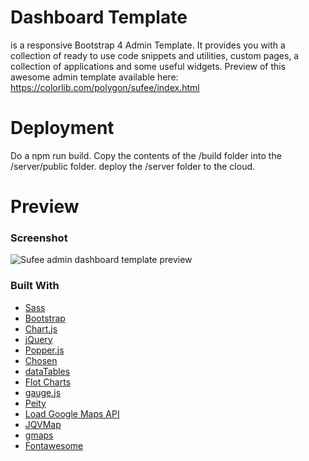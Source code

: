 # Dashboard Template
is a responsive Bootstrap 4 Admin Template. It provides you with a collection of ready to use code snippets and utilities, custom pages, a collection of applications and some useful widgets. Preview of this awesome admin template available here: https://colorlib.com/polygon/sufee/index.html

# Deployment
Do a npm run build. Copy the contents of the /build folder into the /server/public folder. deploy the /server folder to the cloud.

# Preview

### Screenshot

![Sufee admin dashboard template preview](https://colorlib.com/wp/wp-content/uploads/sites/2/sufee-free-modern-admin-dashboard-template.jpg)

### Built With

- [Sass](http://sass-lang.com/)
- [Bootstrap](http://getbootstrap.com/)
- [Chart.js](http://www.chartjs.org/)
- [jQuery](https://jquery.com/)
- [Popper.js](https://popper.js.org/)
- [Chosen](https://harvesthq.github.io/chosen/)
- [dataTables](https://datatables.net/)
- [Flot Charts](http://www.flotcharts.org/)
- [gauge.js](http://bernii.github.io/gauge.js/)
- [Peity](http://benpickles.github.io/peity/)
- [Load Google Maps API](https://github.com/yuanqing/load-google-maps-api)
- [JQVMap](https://jqvmap.com/)
- [gmaps](https://hpneo.github.io/gmaps/)
- [Fontawesome](http://fontawesome.io/)



